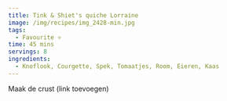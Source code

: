 ```yaml
---
title: Tink & Shiet's quiche Lorraine
image: /img/recipes/img_2428-min.jpg
tags:
  - Favourite ⭐
time: 45 mins
servings: 8
ingredients:
  - Knoflook, Courgette, Spek, Tomaatjes, Room, Eieren, Kaas
---
```

M﻿aak de crust (link toevoegen)


